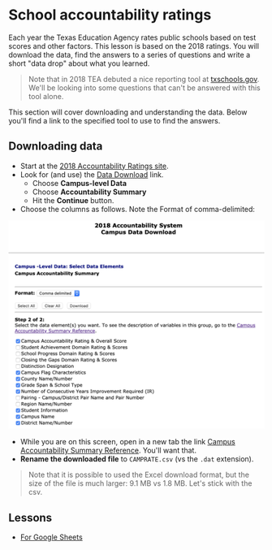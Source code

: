 # School accountability ratings

Each year the Texas Education Agency rates public schools based on test scores and other factors. This lesson is based on the 2018 ratings. You will download the data, find the answers to a series of questions and write a short "data drop" about what you learned.

> Note that in 2018 TEA debuted a nice reporting tool at [txschools.gov](https://txschools.gov/). We'll be looking into some questions that can't be answered with this tool alone.

This section will cover downloading and understanding the data. Below you'll find a link to the specified tool to use to find the answers.

## Downloading data

- Start at the [2018 Accountability Ratings site](https://tea.texas.gov/2018accountability.aspx).
- Look for (and use) the [Data Download](https://rptsvr1.tea.texas.gov/perfreport/account/2018/download.html) link.
  - Choose **Campus-level Data**
  - Choose **Accountability Summary**
  - Hit the **Continue** button.
- Choose the columns as follows. Note the Format of comma-delimited:

![Download options](img/2018-download-options.png)

- While you are on this screen, open in a new tab the link [ Campus Accountability Summary Reference](https://rptsvr1.tea.texas.gov/perfreport/account/2018/download/camprate.html). You'll want that.
- **Rename the downloaded file** to `CAMPRATE.csv` (vs the `.dat` extension).

> Note that it is possible to used the Excel download format, but the size of the file is much larger: 9.1 MB vs 1.8 MB. Let's stick with the csv.

## Lessons

- [For Google Sheets](rubric.gs)
